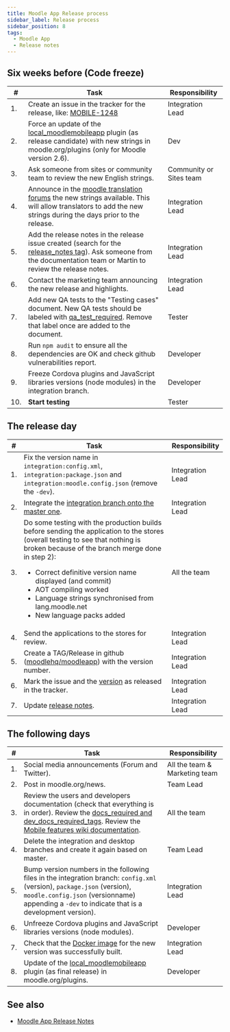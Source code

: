 ```yaml
---
title: Moodle App Release process
sidebar_label: Release process
sidebar_position: 8
tags:
  - Moodle App
  - Release notes
---
```


## Six weeks before (Code freeze)

| **#** | **Task** | **Responsibility** |
|---|---|---|
| 1. | Create an issue in the tracker for the release, like: [MOBILE-1248](https://tracker.moodle.org/browse/MOBILE-1248) | Integration Lead |
| 2. | Force an update of the [local_moodlemobileapp](https://moodle.org/plugins/view.php?id=997) plugin (as release candidate) with new strings in moodle.org/plugins (only for Moodle version 2.6). | Dev |
| 3. | Ask someone from sites or community team to review the new English strings. | Community or Sites team |
| 4. | Announce in the [moodle translation forums](https://lang.moodle.org/mod/forum/view.php?id=5) the new strings available. This will allow translators to add the new strings during the days prior to the release. | Integration Lead |
| 5. | Add the release notes in the release issue created (search for the [release_notes tag](https://tracker.moodle.org/issues/?jql=project%20%3D%20MOBILE%20AND%20labels%20%3D%20release_notes)). Ask someone from the documentation team or Martin to review the release notes. | Integration Lead |
| 6. | Contact the marketing team announcing the new release and highlights. | Integration Lead |
| 7. | Add new QA tests to the "Testing cases" document. New QA tests should be labeled with [qa_test_required](https://tracker.moodle.org/issues/?jql=project%20%3D%20MOBILE%20AND%20resolution%20in%20(Unresolved%2C%20Fixed)%20AND%20labels%20%3D%20qa_test_required%20ORDER%20BY%20priority%20DESC%2C%20updated%20DESC). Remove that label once are added to the document. | Tester |
| 8. | Run `npm audit` to ensure all the dependencies are OK and check github vulnerabilities report. | Developer |
| 9. | Freeze Cordova plugins and JavaScript libraries versions (node modules) in the integration branch. | Developer |
| 10. | **Start testing** | Tester |

## The release day

| **#** | **Task** | **Responsibility** |
|---|---|---|
| 1. | Fix the version name in `integration:config.xml`, `integration:package.json` and `integration:moodle.config.json` (remove the `-dev`). | Integration Lead |
| 2. | Integrate the [integration branch onto the master one](https://github.com/moodlehq/moodleapp/compare/master...integration). | Integration Lead |
| 3. | Do some testing with the production builds before sending the application to the stores (overall testing to see that nothing is broken because of the branch merge done in step 2): <ul><li>Correct definitive version name displayed (and commit)</li><li>AOT compiling worked</li><li>Language strings synchronised from lang.moodle.net</li><li>New language packs added</li></ul> | All the team |
| 4. | Send the applications to the stores for review. | Integration Lead |
| 5. | Create a TAG/Release in github ([moodlehq/moodleapp](https://github.com/moodlehq/moodleapp/releases)) with the version number. | Integration Lead |
| 6. | Mark the issue and the [version](https://tracker.moodle.org/projects/MOBILE?selectedItem=com.atlassian.jira.jira-projects-plugin:release-page) as released in the tracker. | Integration Lead |
| 7. | Update [release notes](/general/app_releases). | Integration Lead |

## The following days

| **#** | **Task** | **Responsibility** |
|---|---|---|
| 1. | Social media announcements (Forum and Twitter). | All the team & Marketing team |
| 2. | Post in moodle.org/news. | Team Lead |
| 3. | Review the users and developers documentation (check that everything is in order). Review the [docs_required and dev_docs_required_tags](https://tracker.moodle.org/issues/?jql=project%20%3D%20MOBILE%20AND%20labels%20in%20%28docs_required%2C%20dev_docs_required%29). Review the [Mobile features wiki documentation](https://docs.moodle.org/en/Moodle_Mobile_features). | All the team |
| 4. | Delete the integration and desktop branches and create it again based on master. | Team Lead |
| 5. | Bump version numbers in the following files in the integration branch: `config.xml` (version), `package.json` (version), `moodle.config.json` (versionname) appending a `-dev` to indicate that is a development version). | Integration Lead |
| 6. | Unfreeze Cordova plugins and JavaScript libraries versions (node modules). | Developer |
| 7. | Check that the [Docker image](https://cloud.docker.com/u/moodlehq/repository/docker/moodlehq/moodleapp/general) for the new version was successfully built. | Integration Lead |
| 8. | Update of the [local_moodlemobileapp](https://moodle.org/plugins/view.php?id=997) plugin (as final release) in moodle.org/plugins. | Developer |

## See also

- [Moodle App Release Notes](/general/app_releases)
